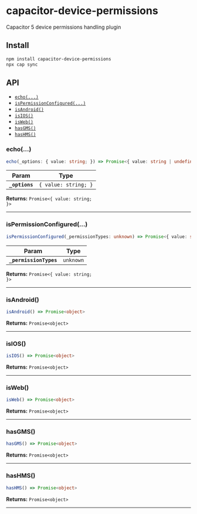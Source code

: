 # capacitor-device-permissions

Capacitor 5 device permissions handling plugin

## Install

```bash
npm install capacitor-device-permissions
npx cap sync
```

## API

<docgen-index>

* [`echo(...)`](#echo)
* [`isPermissionConfigured(...)`](#ispermissionconfigured)
* [`isAndroid()`](#isandroid)
* [`isIOS()`](#isios)
* [`isWeb()`](#isweb)
* [`hasGMS()`](#hasgms)
* [`hasHMS()`](#hashms)

</docgen-index>

<docgen-api>
<!--Update the source file JSDoc comments and rerun docgen to update the docs below-->

### echo(...)

```typescript
echo(_options: { value: string; }) => Promise<{ value: string | undefined; }>
```

| Param          | Type                            |
| -------------- | ------------------------------- |
| **`_options`** | <code>{ value: string; }</code> |

**Returns:** <code>Promise&lt;{ value: string; }&gt;</code>

--------------------


### isPermissionConfigured(...)

```typescript
isPermissionConfigured(_permissionTypes: unknown) => Promise<{ value: string | undefined; }>
```

| Param                  | Type                 |
| ---------------------- | -------------------- |
| **`_permissionTypes`** | <code>unknown</code> |

**Returns:** <code>Promise&lt;{ value: string; }&gt;</code>

--------------------


### isAndroid()

```typescript
isAndroid() => Promise<object>
```

**Returns:** <code>Promise&lt;object&gt;</code>

--------------------


### isIOS()

```typescript
isIOS() => Promise<object>
```

**Returns:** <code>Promise&lt;object&gt;</code>

--------------------


### isWeb()

```typescript
isWeb() => Promise<object>
```

**Returns:** <code>Promise&lt;object&gt;</code>

--------------------


### hasGMS()

```typescript
hasGMS() => Promise<object>
```

**Returns:** <code>Promise&lt;object&gt;</code>

--------------------


### hasHMS()

```typescript
hasHMS() => Promise<object>
```

**Returns:** <code>Promise&lt;object&gt;</code>

--------------------

</docgen-api>
